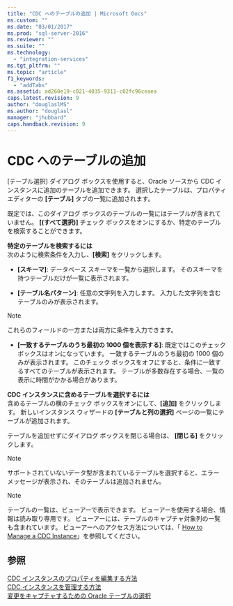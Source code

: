 ```yaml
---
title: "CDC へのテーブルの追加 | Microsoft Docs"
ms.custom: ""
ms.date: "03/01/2017"
ms.prod: "sql-server-2016"
ms.reviewer: ""
ms.suite: ""
ms.technology: 
  - "integration-services"
ms.tgt_pltfrm: ""
ms.topic: "article"
f1_keywords: 
  - "addTabs"
ms.assetid: ad260e19-c021-4035-9311-c02fc96ceaea
caps.latest.revision: 9
author: "douglaslMS"
ms.author: "douglasl"
manager: "jhubbard"
caps.handback.revision: 9
---
```

# CDC へのテーブルの追加
  [テーブル選択] ダイアログ ボックスを使用すると、Oracle ソースから CDC インスタンスに追加のテーブルを追加できます。 選択したテーブルは、プロパティ エディターの **[テーブル]** タブの一覧に追加されます。  
  
 既定では、このダイアログ ボックスのテーブルの一覧にはテーブルが含まれていません。 **[(すべて選択)]** チェック ボックスをオンにするか、特定のテーブルを検索することができます。  
  
 **特定のテーブルを検索するには**  
 次のように検索条件を入力し、**[検索]** をクリックします。  
  
-   **[スキーマ]**: データベース スキーマを一覧から選択します。 そのスキーマを持つテーブルだけが一覧に表示されます。  
  
-   **[テーブル名パターン]**: 任意の文字列を入力します。 入力した文字列を含むテーブルのみが表示されます。  
  
> [!NOTE]  
>  これらのフィールドの一方または両方に条件を入力できます。  
  
-   **[一致するテーブルのうち最初の 1000 個を表示する]**: 既定ではこのチェック ボックスはオンになっています。 一致するテーブルのうち最初の 1000 個のみが表示されます。 このチェック ボックスをオフにすると、条件に一致するすべてのテーブルが表示されます。 テーブルが多数存在する場合、一覧の表示に時間がかかる場合があります。  
  
 **CDC インスタンスに含めるテーブルを選択するには**  
 含めるテーブルの横のチェック ボックスをオンにして、**[追加]** をクリックします。 新しいインスタンス ウィザードの **[テーブルと列の選択]** ページの一覧にテーブルが追加されます。  
  
 テーブルを追加せずにダイアログ ボックスを閉じる場合は、 **[閉じる]** をクリックします。  
  
> [!NOTE]  
>  サポートされていないデータ型が含まれているテーブルを選択すると、エラー メッセージが表示され、そのテーブルは追加されません。  
  
> [!NOTE]  
>  テーブルの一覧は、ビューアーで表示できます。 ビューアーを使用する場合、情報は読み取り専用です。 ビューアーには、テーブルのキャプチャ対象列の一覧も含まれています。 ビューアーへのアクセス方法については、「 [How to Manage a CDC Instance](../../integration-services/change-data-capture/how-to-manage-a-cdc-instance.md)」を参照してください。  
  
## 参照  
 [CDC インスタンスのプロパティを編集する方法](../../integration-services/change-data-capture/how-to-edit-the-cdc-instance-properties.md)   
 [CDC インスタンスを管理する方法](../../integration-services/change-data-capture/how-to-manage-a-cdc-instance.md)   
 [変更をキャプチャするための Oracle テーブルの選択](../../integration-services/change-data-capture/select-oracle-tables-for-capturing-changes.md)  
  
  